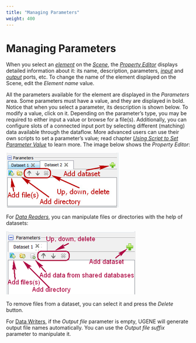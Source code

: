 ```yaml
---
title: "Managing Parameters"
weight: 400
---
```


# Managing Parameters

When you select an [_element_](workflow-elements-and-connections) on the [_Scene_](workflow-designer-window-components), the [_Property Editor_](workflow-designer-window-components) displays detailed information about it: its name, description, parameters, [_input_](workflow-elements-and-connections) and [_output_](workflow-elements-and-connections) ports, etc. To change the name of the element displayed on the Scene, edit the _Element name_ value.

All the parameters available for the element are displayed in the _Parameters_ area. Some parameters must have a value, and they are displayed in bold. Notice that when you select a parameter, its description is shown below. To modify a value, click on it. Depending on the parameter’s type, you may be required to either input a value or browse for a file(s). Additionally, you can configure slots of a connected input port by selecting different (matching) data available through the dataflow. More advanced users can use their own scripts to set a parameter’s value; read chapter [_Using Script to Set Parameter Value_](../using-script-to-set-parameter-value) to learn more. The image below shows the _Property Editor_:

![](/images/65929883/65929884.jpg)

For _[Data Readers](data-readers.md)_, you can manipulate files or directories with the help of datasets:

![](/images/65929883/65929885.png)

To remove files from a dataset, you can select it and press the _Delete_ button.

For [Data Writers](data-writers.md), if the _Output file_ parameter is empty, UGENE will generate output file names automatically. You can use the _Output file suffix_ parameter to manipulate it.